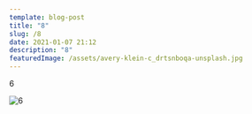 ```yaml
---
template: blog-post
title: "8"
slug: /8
date: 2021-01-07 21:12
description: "8"
featuredImage: /assets/avery-klein-c_drtsnboqa-unsplash.jpg
---
```

6

![6](/assets/royal-mail-unsplash.jpg "6")

![]()
